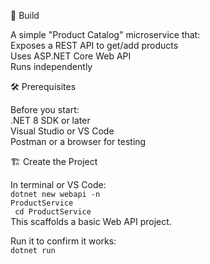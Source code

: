 🧩 Build

A simple "Product Catalog" microservice that:</br>
Exposes a REST API to get/add products</br>
Uses ASP.NET Core Web API</br>
Runs independently </br>

🛠️ Prerequisites

Before you start:</br>
.NET 8 SDK or later</br>
Visual Studio or VS Code</br>
Postman or a browser for testing</br>

🏗️ Create the Project

In terminal or VS Code:</br>
<code>dotnet new webapi -n ProductService</br>
cd ProductService</code></br>
This scaffolds a basic Web API project.</br>

Run it to confirm it works:</br>
<code>dotnet run</code>
